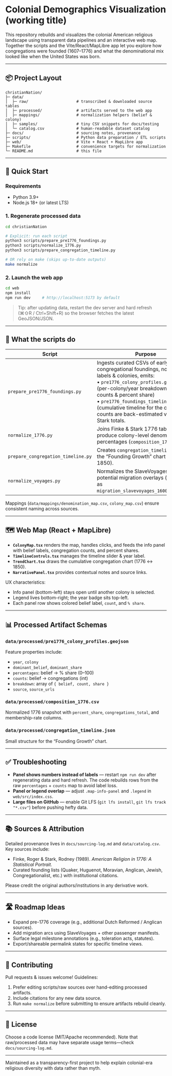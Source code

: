 # Colonial Demographics Visualization (working title)

This repository rebuilds and visualizes the colonial American religious
landscape using transparent data pipelines and an interactive web map.
Together the scripts and the Vite/React/MapLibre app let you explore how
congregations were founded (1607–1776) and what the denominational mix
looked like when the United States was born.

---

## 📦 Project Layout

```
christianNation/
├─ data/
│  ├─ raw/                     # transcribed & downloaded source tables
│  ├─ processed/               # artifacts served to the web app
│  ├─ mappings/                # normalization helpers (belief & colony)
│  ├─ samples/                 # tiny CSV snippets for docs/testing
│  └─ catalog.csv              # human-readable dataset catalog
├─ docs/                       # sourcing notes, provenance
├─ scripts/                    # Python data preparation / ETL scripts
├─ web/                        # Vite + React + MapLibre app
├─ Makefile                    # convenience targets for normalization
└─ README.md                   # this file
```

---

## 🚀 Quick Start

### Requirements
- Python 3.9+
- Node.js 18+ (or latest LTS)

### 1. Regenerate processed data
```bash
cd christianNation

# Explicit: run each script
python3 scripts/prepare_pre1776_foundings.py
python3 scripts/normalize_1776.py
python3 scripts/prepare_congregation_timeline.py

# OR rely on make (skips up-to-date outputs)
make normalize
```

### 2. Launch the web app
```bash
cd web
npm install
npm run dev     # http://localhost:5173 by default
```
> Tip: after updating data, restart the dev server and hard refresh
> (⌘⇧R / Ctrl+Shift+R) so the browser fetches the latest GeoJSON/JSON.

---

## 🧠 What the scripts do

| Script | Purpose |
| ------ | ------- |
| `prepare_pre1776_foundings.py` | Ingests curated CSVs of early congregational foundings, normalizes labels & colonies, emits:<br>• `pre1776_colony_profiles.geojson` (per-colony/year breakdown with counts & percent share)<br>• `pre1776_foundings_timeline.json` (cumulative timeline for the chart). 1776 counts are back-estimated via Finke & Stark totals. |
| `normalize_1776.py` | Joins Finke & Stark 1776 tables to produce colony-level denominational percentages (`composition_1776.csv`). |
| `prepare_congregation_timeline.py` | Creates `congregation_timeline.json` for the “Founding Growth” chart (1776 ↔ 1850). |
| `normalize_voyages.py` | Normalizes the SlaveVoyages export for potential migration overlays (data stored as `migration_slavevoyages_1600_1790.csv`). |

Mappings (`data/mappings/denomination_map.csv`, `colony_map.csv`) ensure
consistent naming across sources.

---

## 🗺️ Web Map (React + MapLibre)

- **`ColonyMap.tsx`** renders the map, handles clicks, and feeds the info
  panel with belief labels, congregation counts, and percent shares.
- **`TimelineControls.tsx`** manages the timeline slider & year label.
- **`TrendChart.tsx`** draws the cumulative congregation chart (1776 ↔ 1850).
- **`NarrativePanel.tsx`** provides contextual notes and source links.

UX characteristics:
- Info panel (bottom-left) stays open until another colony is selected.
- Legend lives bottom-right; the year badge sits top-left.
- Each panel row shows colored belief label, `count`, and `% share`.

---

## 📊 Processed Artifact Schemas

### `data/processed/pre1776_colony_profiles.geojson`
Feature properties include:
- `year`, `colony`
- `dominant_belief`, `dominant_share`
- `percentages`: belief → % share (0–100)
- `counts`: belief → congregations (int)
- `breakdown`: array of `{ belief, count, share }`
- `source`, `source_urls`

### `data/processed/composition_1776.csv`
Normalized 1776 snapshot with `percent_share`, `congregations_total`, and
membership-rate columns.

### `data/processed/congregation_timeline.json`
Small structure for the “Founding Growth” chart.

---

## ✅ Troubleshooting

- **Panel shows numbers instead of labels** — restart `npm run dev` after
  regenerating data and hard refresh. The code rebuilds rows from the raw
  `percentages` + `counts` map to avoid label loss.
- **Panel or legend overlap** — adjust `.map-info-panel` and `.legend` in
  `web/src/index.css`.
- **Large files on GitHub** — enable Git LFS (`git lfs install`, `git lfs track "*.csv"`)
  before pushing hefty data.

---

## 📚 Sources & Attribution

Detailed provenance lives in `docs/sourcing-log.md` and `data/catalog.csv`.
Key sources include:
- Finke, Roger & Stark, Rodney (1989). *American Religion in 1776: A Statistical Portrait.*
- Curated founding lists (Quaker, Huguenot, Moravian, Anglican, Jewish, Congregationalist, etc.) with institutional citations.

Please credit the original authors/institutions in any derivative work.

---

## 🛣️ Roadmap Ideas
- Expand pre-1776 coverage (e.g., additional Dutch Reformed / Anglican sources).
- Add migration arcs using SlaveVoyages + other passenger manifests.
- Surface legal milestone annotations (e.g., toleration acts, statutes).
- Export/shareable permalink states for specific timeline views.

---

## 🤝 Contributing
Pull requests & issues welcome! Guidelines:
1. Prefer editing scripts/raw sources over hand-editing processed artifacts.
2. Include citations for any new data source.
3. Run `make normalize` before submitting to ensure artifacts rebuild cleanly.

---

## 📝 License
Choose a code license (MIT/Apache recommended). Note that raw/processed data
may have separate usage terms—check `docs/sourcing-log.md`.

---

Maintained as a transparency-first project to help explain colonial-era
religious diversity with data rather than myth.
